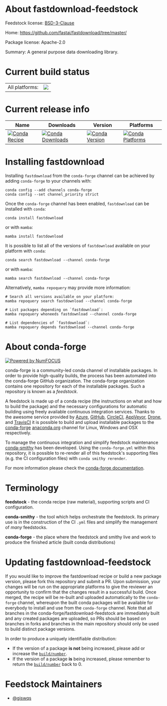 About fastdownload-feedstock
============================

Feedstock license: [BSD-3-Clause](https://github.com/conda-forge/fastdownload-feedstock/blob/main/LICENSE.txt)

Home: https://github.com/fastai/fastdownload/tree/master/

Package license: Apache-2.0

Summary: A general purpose data downloading library.

Current build status
====================


<table><tr><td>All platforms:</td>
    <td>
      <a href="https://dev.azure.com/conda-forge/feedstock-builds/_build/latest?definitionId=18621&branchName=main">
        <img src="https://dev.azure.com/conda-forge/feedstock-builds/_apis/build/status/fastdownload-feedstock?branchName=main">
      </a>
    </td>
  </tr>
</table>

Current release info
====================

| Name | Downloads | Version | Platforms |
| --- | --- | --- | --- |
| [![Conda Recipe](https://img.shields.io/badge/recipe-fastdownload-green.svg)](https://anaconda.org/conda-forge/fastdownload) | [![Conda Downloads](https://img.shields.io/conda/dn/conda-forge/fastdownload.svg)](https://anaconda.org/conda-forge/fastdownload) | [![Conda Version](https://img.shields.io/conda/vn/conda-forge/fastdownload.svg)](https://anaconda.org/conda-forge/fastdownload) | [![Conda Platforms](https://img.shields.io/conda/pn/conda-forge/fastdownload.svg)](https://anaconda.org/conda-forge/fastdownload) |

Installing fastdownload
=======================

Installing `fastdownload` from the `conda-forge` channel can be achieved by adding `conda-forge` to your channels with:

```
conda config --add channels conda-forge
conda config --set channel_priority strict
```

Once the `conda-forge` channel has been enabled, `fastdownload` can be installed with `conda`:

```
conda install fastdownload
```

or with `mamba`:

```
mamba install fastdownload
```

It is possible to list all of the versions of `fastdownload` available on your platform with `conda`:

```
conda search fastdownload --channel conda-forge
```

or with `mamba`:

```
mamba search fastdownload --channel conda-forge
```

Alternatively, `mamba repoquery` may provide more information:

```
# Search all versions available on your platform:
mamba repoquery search fastdownload --channel conda-forge

# List packages depending on `fastdownload`:
mamba repoquery whoneeds fastdownload --channel conda-forge

# List dependencies of `fastdownload`:
mamba repoquery depends fastdownload --channel conda-forge
```


About conda-forge
=================

[![Powered by
NumFOCUS](https://img.shields.io/badge/powered%20by-NumFOCUS-orange.svg?style=flat&colorA=E1523D&colorB=007D8A)](https://numfocus.org)

conda-forge is a community-led conda channel of installable packages.
In order to provide high-quality builds, the process has been automated into the
conda-forge GitHub organization. The conda-forge organization contains one repository
for each of the installable packages. Such a repository is known as a *feedstock*.

A feedstock is made up of a conda recipe (the instructions on what and how to build
the package) and the necessary configurations for automatic building using freely
available continuous integration services. Thanks to the awesome service provided by
[Azure](https://azure.microsoft.com/en-us/services/devops/), [GitHub](https://github.com/),
[CircleCI](https://circleci.com/), [AppVeyor](https://www.appveyor.com/),
[Drone](https://cloud.drone.io/welcome), and [TravisCI](https://travis-ci.com/)
it is possible to build and upload installable packages to the
[conda-forge](https://anaconda.org/conda-forge) [anaconda.org](https://anaconda.org/)
channel for Linux, Windows and OSX respectively.

To manage the continuous integration and simplify feedstock maintenance
[conda-smithy](https://github.com/conda-forge/conda-smithy) has been developed.
Using the ``conda-forge.yml`` within this repository, it is possible to re-render all of
this feedstock's supporting files (e.g. the CI configuration files) with ``conda smithy rerender``.

For more information please check the [conda-forge documentation](https://conda-forge.org/docs/).

Terminology
===========

**feedstock** - the conda recipe (raw material), supporting scripts and CI configuration.

**conda-smithy** - the tool which helps orchestrate the feedstock.
                   Its primary use is in the construction of the CI ``.yml`` files
                   and simplify the management of *many* feedstocks.

**conda-forge** - the place where the feedstock and smithy live and work to
                  produce the finished article (built conda distributions)


Updating fastdownload-feedstock
===============================

If you would like to improve the fastdownload recipe or build a new
package version, please fork this repository and submit a PR. Upon submission,
your changes will be run on the appropriate platforms to give the reviewer an
opportunity to confirm that the changes result in a successful build. Once
merged, the recipe will be re-built and uploaded automatically to the
`conda-forge` channel, whereupon the built conda packages will be available for
everybody to install and use from the `conda-forge` channel.
Note that all branches in the conda-forge/fastdownload-feedstock are
immediately built and any created packages are uploaded, so PRs should be based
on branches in forks and branches in the main repository should only be used to
build distinct package versions.

In order to produce a uniquely identifiable distribution:
 * If the version of a package **is not** being increased, please add or increase
   the [``build/number``](https://docs.conda.io/projects/conda-build/en/latest/resources/define-metadata.html#build-number-and-string).
 * If the version of a package **is** being increased, please remember to return
   the [``build/number``](https://docs.conda.io/projects/conda-build/en/latest/resources/define-metadata.html#build-number-and-string)
   back to 0.

Feedstock Maintainers
=====================

* [@giswqs](https://github.com/giswqs/)

